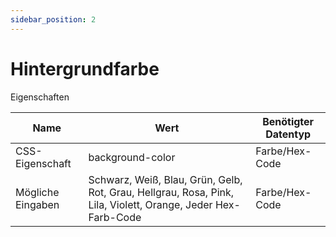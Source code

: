 ```yaml
---
sidebar_position: 2
---
```


# Hintergrundfarbe

Eigenschaften

| Name              | Wert              | Benötigter Datentyp   |
| ----              | ----              | --------------------- |
| CSS-Eigenschaft   | background-color  | Farbe/Hex-Code        |
| Mögliche Eingaben | Schwarz, Weiß, Blau, Grün, Gelb, Rot, Grau, Hellgrau, Rosa, Pink, Lila, Violett, Orange, Jeder Hex-Farb-Code | Farbe/Hex-Code        |